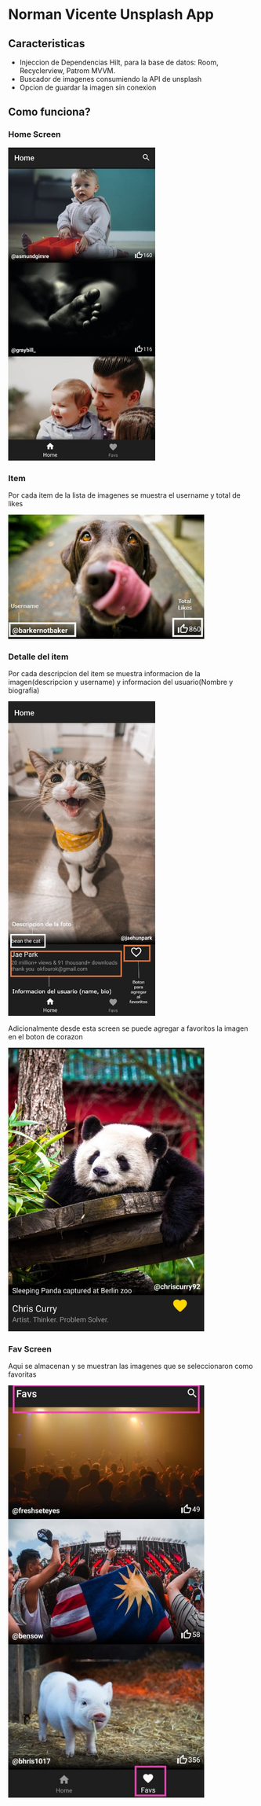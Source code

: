 # Norman Vicente Unsplash App



## Caracteristicas
- Injeccion de Dependencias Hilt, para la base de datos: Room, Recyclerview, Patrom MVVM.
- Buscador de imagenes consumiendo la API de unsplash
- Opcion de guardar la imagen sin conexion

## Como funciona?

### Home Screen
<img width="300" src="https://github.com/normanaspx/python-notebooks/blob/master/screens/home2.jpg?raw=true" alt="Home"/>

### Item
 Por cada item de la lista de imagenes se muestra el username y total de likes

<img width="400" src="https://github.com/normanaspx/python-notebooks/blob/master/screens/item2.jpg?raw=true" alt="Home"/>

### Detalle del item
Por cada descripcion del item se muestra informacion de la imagen(descripcion y username) y informacion del usuario(Nombre y biografia)

<img width="300" src="https://github.com/normanaspx/python-notebooks/blob/master/screens/fav.jpg?raw=true" alt="Home"/>

Adicionalmente desde esta screen se puede agregar a favoritos la imagen  en el boton de corazon

<img width="400" src="https://github.com/normanaspx/python-notebooks/blob/master/screens/favitem.jpeg?raw=true" alt="Home"/>

### Fav Screen
Aqui se almacenan y se muestran las imagenes que se seleccionaron como favoritas

<img width="400" src="https://github.com/normanaspx/python-notebooks/blob/master/screens/favs.jpg?raw=true" alt="Home"/>




